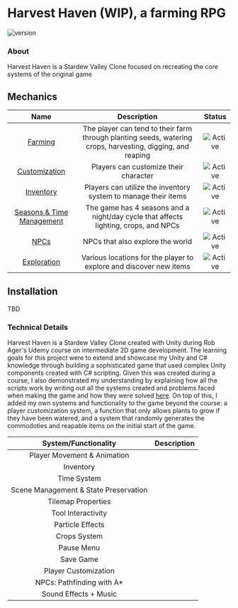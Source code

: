 # Harvest Haven (WIP), a farming RPG

![version](https://img.shields.io/badge/Game%20Version-0.0-FD175C)

### About

Harvest Haven is a Stardew Valley Clone focused on recreating the core systems of the original game

## Mechanics

[active]:https://img.shields.io/badge/-Active-success
[dev]:https://img.shields.io/badge/-Unreleased-important

|**Name**|**Description**|**Status**|
|:------:|:-------------:|:--------:|
|[Farming]()|The player can tend to their farm through planting seeds, watering crops, harvesting, digging, and reaping |![Active][dev]|
|[Customization]()| Players can customize their character |![Active][dev]|
|[Inventory]()| Players can utilize the inventory system to manage their items |![Active][dev]|
|[Seasons & Time Management]()|The game has 4 seasons and a night/day cycle that affects lighting, crops, and NPCs |![Active][dev]|
|[NPCs]()| NPCs that also explore the world |![Active][dev]|
|[Exploration]()|Various locations for the player to explore and discover new items|![Active][dev]|

## Installation
TBD

### Technical Details
Harvest Haven is a Stardew Valley Clone created with Unity during Rob Ager's Udemy course on intermediate 2D game development. The learning goals for this project were to extend and showcase my Unity and C# knowledge through building a sophisticated game that used complex Unity components created with C# scripting. Given this was created during a course, I also demonstrated my understanding by explaining how all the scripts work by writing out all the systems created and problems faced when making the game and how they were solved [here](https://docs.google.com/document/d/19McVkT2cn-rH0Mk5QOAxQ-ZghUwDj0smAmopQ-em1YE/edit?usp=sharing). 
On top of this, I added my own systems and functionality to the game beyond the course: a player customization system, a function that only allows plants to grow if they have been watered, and a system that randomly generates the commodoties and reapable items on the initial start of the game.

|**System/Functionality**|**Description**|
|:----------------------:|:-------------:|
| Player Movement & Animation | |
| Inventory | |
| Time System | | 
| Scene Management & State Preservation | |
| Tilemap Properties | |
| Tool Interactivity | |
| Particle Effects ||
| Crops System | |
| Pause Menu ||
| Save Game ||
| Player Customization ||
| NPCs: Pathfinding with A*||
| Sound Effects + Music ||
